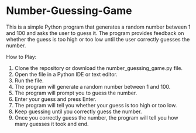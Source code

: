 # Number-Guessing-Game
This is a simple Python program that generates a random number between 1 and 100 and asks the user to guess it. The program provides feedback on whether the guess is too high or too low until the user correctly guesses the number.

How to Play:
1. Clone the repository or download the number_guessing_game.py file.
2. Open the file in a Python IDE or text editor.
3. Run the file.
4. The program will generate a random number between 1 and 100.
5. The program will prompt you to guess the number.
6. Enter your guess and press Enter.
7. The program will tell you whether your guess is too high or too low.
8. Keep guessing until you correctly guess the number.
9. Once you correctly guess the number, the program will tell you how many guesses it took and end.
